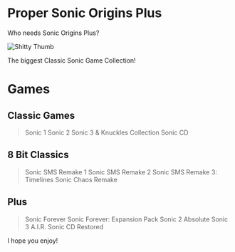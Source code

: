  # Proper Sonic Origins Plus
Who needs Sonic Origins Plus?

![Shitty Thumb](https://github.com/Tminec/proper-sonic-origins-plus/blob/main/logo.png)

The biggest Classic Sonic Game Collection!

# Games

## Classic Games

> Sonic 1 
> Sonic 2
> Sonic 3 & Knuckles Collection
> Sonic CD

## 8 Bit Classics

> Sonic SMS Remake 1
> Sonic SMS Remake 2 
> Sonic SMS Remake 3: Timelines
> Sonic Chaos Remake

## Plus

> Sonic Forever 
> Sonic Forever: Expansion Pack
> Sonic 2 Absolute
> Sonic 3 A.I.R.
> Sonic CD Restored

 I hope you enjoy!
